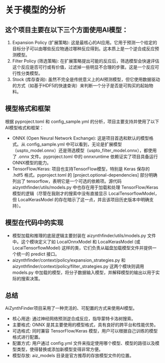 # 关于模型的分析

## 这个项目主要在以下三个方面使用AI模型：

1. Expansion Policy (扩展策略): 这是最核心的AI应用。它用于预测一个给定的目标分子可以由哪些反应物通过哪种反应得到。这本质上是一个逆合成反应预测模型。
2. Filter Policy (筛选策略): 在扩展策略提出可能的反应后，筛选模型会快速评估这个反应是否可行或有价值，过滤掉一些明显不合理的步骤。这是一个反应可行性分类模型。
3. Stock (库存查询): 虽然不完全是传统意义上的AI预测模型，但它使用数据驱动的方式（如基于HDF5的快速查询）来判断一个分子是否是可购买的起始物料。

## 模型格式和框架
根据 pyproject.toml 和 config_sample.yml 的分析，项目主要支持并使用了以下AI模型格式和框架：

* ONNX (Open Neural Network Exchange): 这是项目首选和默认的模型格式。从 config_sample.yml 中可以看到，无论是扩展模型（uspto_model.onnx）还是筛选模型（uspto_filter_model.onnx），都使用了 .onnx
  文件。pyproject.toml 中的 onnxruntime 依赖证实了项目具备运行ONNX模型的能力。
* TensorFlow/Keras: 项目也支持TensorFlow模型，特别是 Keras 保存的 .hdf5 格式。pyproject.toml 的 [project.optional-dependencies] 部分明确列出了 tensorflow，表明它是一个可选的依赖项。源代码
  aizynthfinder/utils/models.py 中也存在用于加载和处理 TensorFlow/Keras 模型的逻辑（尽管在我刚才的搜索中没有直接显示 LocalTensorflowModel，但 LocalKerasModel
  的存在暗示了这一点，并且该项目历史版本中明确支持）。

##  模型在代码中的实现

* 模型加载和推理的底层逻辑主要封装在 aizynthfinder/utils/models.py 文件中。这个模块定义了如 LocalOnnxModel 和 LocalKerasModel (或 LocalTensorflowModel)
  这样的类，它们负责从磁盘加载模型文件并提供一个统一的 predict 接口。
* aizynthfinder/context/policy/expansion_strategies.py 和 aizynthfinder/context/policy/filter_strategies.py 这两个模块则调用 models.py
  中加载的模型，将分子数据输入模型，并解释模型的输出以用于实际的搜索决策。

##  总结

  AiZynthFinder项目采用了一种灵活的、可配置的方式来使用AI模型。
* 核心用途: 通过神经网络预测逆合成反应，指导蒙特卡洛树搜索。
* 主要格式: ONNX 是其主要使用的模型格式，具有良好的跨平台和性能优势。
* 可选格式: 同时兼容 TensorFlow/Keras 模型，用户可以根据自己训练的模型格式进行配置。
* 配置方式: 用户通过 config.yml 文件来指定使用哪个模型、模型的路径以及模型类型，使得替换或添加新模型变得非常方便。
* 模型存放: aiz_models 目录是官方推荐的存放模型文件的位置。